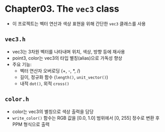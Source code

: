 # Chapter03. The `vec3` class
- 이 프로젝트는 벡터 연산과 색상 표현을 위해 간단한 `vec3` 클래스를 사용

## `vec3.h`
- vec3는 3차원 벡터를 나타내며 위치, 색상, 방향 등에 재사용
- point3, color는 vec3의 타입 별칭(alias)으로 가독성 향상
- 주요 기능:
    - 벡터 연산자 오버로딩 (+, -, *, /)
    - 길이, 정규화 함수 (`length()`, `unit_vector()`)
    - 내적 `dot()`, 외적 `cross()`

## `color.h`
- color는 vec3의 별칭으로 색상 출력을 담당
- `write_color()` 함수는 RGB 값을 [0.0, 1.0] 범위에서 [0, 255] 정수로 변환 후 PPM 형식으로 출력